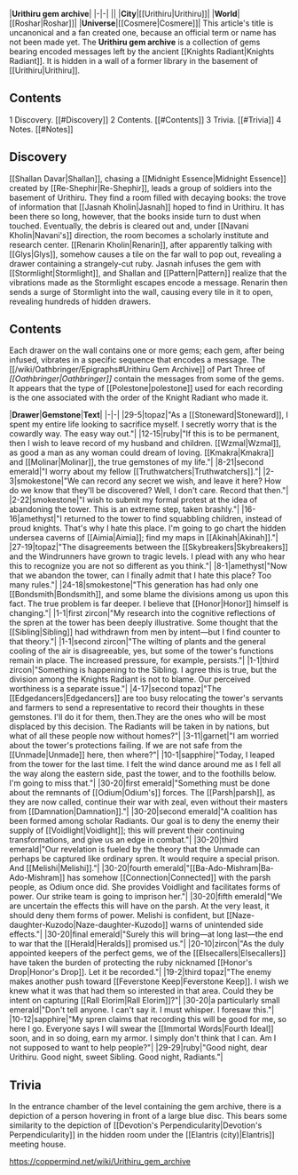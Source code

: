 |**Urithiru gem archive**|
|-|-|
||
|**City**|[[Urithiru\|Urithiru]]|
|**World**|[[Roshar\|Roshar]]|
|**Universe**|[[Cosmere\|Cosmere]]|
This article's title is uncanonical and a fan created one, because an official term or name has not been made yet.
The **Urithiru gem archive** is a collection of gems bearing encoded messages left by the ancient [[Knights Radiant\|Knights Radiant]]. It is hidden in a wall of a former library in the basement of [[Urithiru\|Urithiru]].

## Contents

1 Discovery. [[#Discovery]] 
2 Contents. [[#Contents]] 
3 Trivia. [[#Trivia]] 
4 Notes. [[#Notes]] 


## Discovery
[[Shallan Davar\|Shallan]], chasing a [[Midnight Essence\|Midnight Essence]] created by [[Re-Shephir\|Re-Shephir]], leads a group of soldiers into the basement of Urithiru. They find a room filled with decaying books: the trove of information that [[Jasnah Kholin\|Jasnah]] hoped to find in Urithiru. It has been there so long, however, that the books inside turn to dust when touched.
Eventually, the debris is cleared out and, under [[Navani Kholin\|Navani's]] direction, the room becomes a scholarly institute and research center. [[Renarin Kholin\|Renarin]], after apparently talking with [[Glys\|Glys]], somehow causes a tile on the far wall to pop out, revealing a drawer containing a strangely-cut ruby. Jasnah infuses the gem with [[Stormlight\|Stormlight]], and Shallan and [[Pattern\|Pattern]] realize that the vibrations made as the Stormlight escapes encode a message. Renarin then sends a surge of Stormlight into the wall, causing every tile in it to open, revealing hundreds of hidden drawers.

## Contents
Each drawer on the wall contains one or more gems; each gem, after being infused, vibrates in a specific sequence that encodes a message. The [[/wiki/Oathbringer/Epigraphs#Urithiru Gem Archive]] of Part Three of *[[Oathbringer\|Oathbringer]]* contain the messages from some of the gems. It appears that the type of [[Polestone\|polestone]] used for each recording is the one associated with the order of the Knight Radiant who made it.

|**Drawer**|**Gemstone**|**Text**|
|-|-|
|29-5|topaz|"As a [[Stoneward\|Stoneward]], I spent my entire life looking to sacrifice myself. I secretly worry that is the cowardly way. The easy way out."|
|12-15|ruby|"If this is to be permanent, then I wish to leave record of my husband and children. [[Wzmal\|Wzmal]], as good a man as any woman could dream of loving. [[Kmakra\|Kmakra]] and [[Molinar\|Molinar]], the true gemstones of my life."|
|8-21|second emerald|"I worry about my fellow [[Truthwatchers\|Truthwatchers]]."|
|2-3|smokestone|"We can record any secret we wish, and leave it here? How do we know that they'll be discovered? Well, I don't care. Record that then."|
|2-22|smokestone|"I wish to submit my formal protest at the idea of abandoning the tower. This is an extreme step, taken brashly."|
|16-16|amethyst|"I returned to the tower to find squabbling children, instead of proud knights. That's why I hate this place. I'm going to go chart the hidden undersea caverns of [[Aimia\|Aimia]]; find my maps in [[Akinah\|Akinah]]."|
|27-19|topaz|"The disagreements between the [[Skybreakers\|Skybreakers]] and the Windrunners have grown to tragic levels. I plead with any who hear this to recognize you are not so different as you think."|
|8-1|amethyst|"Now that we abandon the tower, can I finally admit that I hate this place? Too many rules."|
|24-18|smokestone|"This generation has had only one [[Bondsmith\|Bondsmith]], and some blame the divisions among us upon this fact. The true problem is far deeper. I believe that [[Honor\|Honor]] himself is changing."|
|1-1|first zircon|"My research into the cognitive reflections of the spren at the tower has been deeply illustrative. Some thought that the [[Sibling\|Sibling]] had withdrawn from men by intent—but I find counter to that theory."|
|1-1|second zircon|"The wilting of plants and the general cooling of the air is disagreeable, yes, but some of the tower's functions remain in place. The increased pressure, for example, persists."|
|1-1|third zircon|"Something is happening to the Sibling. I agree this is true, but the division among the Knights Radiant is not to blame. Our perceived worthiness is a separate issue."|
|4-17|second topaz|"The [[Edgedancers\|Edgedancers]] are too busy relocating the tower's servants and farmers to send a representative to record their thoughts in these gemstones. I'll do it for them, then.They are the ones who will be most displaced by this decision. The Radiants will be taken in by nations, but what of all these people now without homes?"|
|3-11|garnet|"I am worried about the tower's protections failing. If we are not safe from the [[Unmade\|Unmade]] here, then where?"|
|10-1|sapphire|"Today, I leaped from the tower for the last time. I felt the wind dance around me as I fell all the way along the eastern side, past the tower, and to the foothills below. I'm going to miss that."|
|30-20|first emerald|"Something must be done about the remnants of [[Odium\|Odium's]] forces. The [[Parsh\|parsh]], as they are now called, continue their war with zeal, even without their masters from [[Damnation\|Damnation]]."|
|30-20|second emerald|"A coalition has been formed among scholar Radiants. Our goal is to deny the enemy their supply of [[Voidlight\|Voidlight]]; this will prevent their continuing transformations, and give us an edge in combat."|
|30-20|third emerald|"Our revelation is fueled by the theory that the Unmade can perhaps be captured like ordinary spren. It would require a special prison. And [[Melishi\|Melishi]]."|
|30-20|fourth emerald|"[[Ba-Ado-Mishram\|Ba-Ado-Mishram]] has somehow [[Connection\|Connected]] with the parsh people, as Odium once did. She provides Voidlight and facilitates forms of power. Our strike team is going to imprison her."|
|30-20|fifth emerald|"We are uncertain the effects this will have on the parsh. At the very least, it should deny them forms of power. Melishi is confident, but [[Naze-daughter-Kuzodo\|Naze-daughter-Kuzodo]] warns of unintended side effects."|
|30-20|final emerald|"Surely this will bring—at long last—the end to war that the [[Herald\|Heralds]] promised us."|
|20-10|zircon|"As the duly appointed keepers of the perfect gems, we of the [[Elsecallers\|Elsecallers]] have taken the burden of protecting the ruby nicknamed [[Honor's Drop\|Honor's Drop]]. Let it be recorded."|
|19-2|third topaz|"The enemy makes another push toward [[Feverstone Keep\|Feverstone Keep]]. I wish we knew what it was that had them so interested in that area. Could they be intent on capturing [[Rall Elorim\|Rall Elorim]]?"|
|30-20|a particularly small emerald|"Don't tell anyone. I can't say it. I must whisper. I foresaw this."|
|10-12|sapphire|"My spren claims that recording this will be good for me, so here I go. Everyone says I will swear the [[Immortal Words\|Fourth Ideal]] soon, and in so doing, earn my armor. I simply don't think that I can. Am I not supposed to want to help people?"|
|29-29|ruby|"Good night, dear Urithiru. Good night, sweet Sibling. Good night, Radiants."|

## Trivia
In the entrance chamber of the level containing the gem archive, there is a depiction of a person hovering in front of a large blue disc. This bears some similarity to the depiction of [[Devotion's Perpendicularity\|Devotion's Perpendicularity]] in the hidden room under the [[Elantris (city)\|Elantris]] meeting house.


https://coppermind.net/wiki/Urithiru_gem_archive